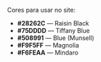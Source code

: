 Cores para usar no site:

- **#28262C** — Raisin Black
- **#75DDDD** — Tiffany Blue
- **#508991** — Blue (Munsell)
- **#F9F5FF** — Magnolia
- **#F6FEAA** — Mindaro